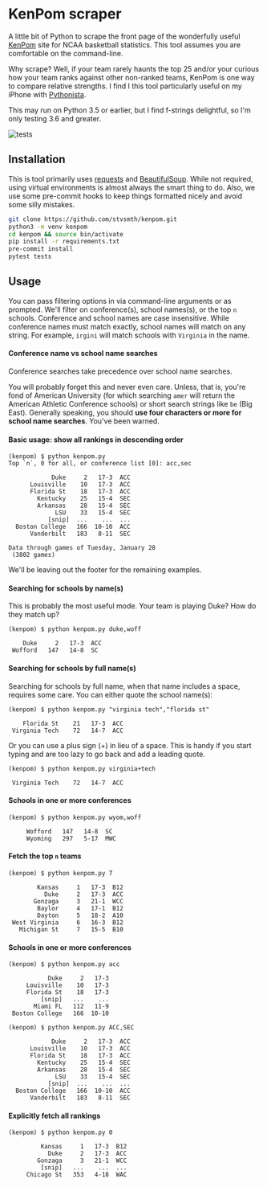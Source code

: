 # KenPom scraper

A little bit of Python to scrape the front page of the wonderfully useful
[KenPom](https://kenpom.com) site for NCAA basketball statistics. This tool assumes
you are comfortable on the command-line.

Why scrape? Well, if your team rarely haunts the top 25 and/or your curious how your
team ranks against other non-ranked teams, KenPom is one way to compare relative
strengths.  I find I this tool particularly useful on my iPhone with
[Pythonista](http://omz-software.com/pythonista/).

This may run on Python 3.5 or earlier, but I find f-strings delightful, so I'm only
testing 3.6 and greater.

![tests](https://github.com/stvsmth/kenpom/workflows/tests/badge.svg)

## Installation

This is tool primarily uses [requests](https://requests.readthedocs.io/en/master/)
and [BeautifulSoup](https://www.crummy.com/software/BeautifulSoup/bs4/doc/). While not
required, using virtual environments is almost always the smart thing to do. Also, we
use some pre-commit hooks to keep things formatted nicely and avoid some silly mistakes.

```bash
git clone https://github.com/stvsmth/kenpom.git
python3 -m venv kenpom
cd kenpom && source bin/activate
pip install -r requirements.txt
pre-commit install
pytest tests
```

## Usage

You can pass filtering options in via command-line arguments or as prompted. We'll
filter on conference(s), school names(s), or the top `n` schools. Conference and
school names are case insensitive. While conference names must match exactly, school
names will match on any string. For example, `irgini` will match schools with `Virginia`
in the name.

#### Conference name vs school name searches
Conference searches take precedence over school name searches.

You will probably forget this and never even care. Unless, that is, you're fond of
American University (for which searching `amer` will return the American Athletic
Conference schools) or short search strings like `be` (Big East). Generally speaking,
you should **use four characters or more for school name searches**. You've been warned.

#### Basic usage: show all rankings in descending order

    (kenpom) $ python kenpom.py
    Top `n`, 0 for all, or conference list [0]: acc,sec

                Duke     2   17-3  ACC
          Louisville    10   17-3  ACC
          Florida St    18   17-3  ACC
            Kentucky    25   15-4  SEC
            Arkansas    28   15-4  SEC
                 LSU    33   15-4  SEC
               [snip]  ...    ...  ...
      Boston College   166  10-10  ACC
          Vanderbilt   183   8-11  SEC

    Data through games of Tuesday, January 28
     (3802 games)

We'll be leaving out the footer for the remaining examples.

#### Searching for schools by name(s)

This is probably the most useful mode. Your team is playing Duke? How do they match up?

    (kenpom) $ python kenpom.py duke,woff

        Duke     2   17-3  ACC
     Wofford   147   14-8  SC

#### Searching for schools by full name(s)

Searching for schools by full name, when that name includes a space, requires some care.
You can either quote the school name(s):

    (kenpom) $ python kenpom.py "virginia tech","florida st"

        Florida St    21   17-3  ACC
     Virginia Tech    72   14-7  ACC

Or you can use a plus sign (+) in lieu of a space. This is handy if you start typing and
are too lazy to go back and add a leading quote.

    (kenpom) $ python kenpom.py virginia+tech

     Virginia Tech    72   14-7  ACC


#### Schools in one or more conferences

    (kenpom) $ python kenpom.py wyom,woff

         Wofford   147   14-8  SC
         Wyoming   297   5-17  MWC

#### Fetch the top `n` teams

    (kenpom) $ python kenpom.py 7

            Kansas     1   17-3  B12
              Duke     2   17-3  ACC
           Gonzaga     3   21-1  WCC
            Baylor     4   17-1  B12
            Dayton     5   18-2  A10
     West Virginia     6   16-3  B12
       Michigan St     7   15-5  B10

#### Schools in one or more conferences
    (kenpom) $ python kenpom.py acc

               Duke     2   17-3
         Louisville    10   17-3
         Florida St    18   17-3
             [snip]   ...    ...
           Miami FL   112   11-9
     Boston College   166  10-10

    (kenpom) $ python kenpom.py ACC,SEC

                Duke     2   17-3  ACC
          Louisville    10   17-3  ACC
          Florida St    18   17-3  ACC
            Kentucky    25   15-4  SEC
            Arkansas    28   15-4  SEC
                 LSU    33   15-4  SEC
               [snip]  ...    ...  ...
      Boston College   166  10-10  ACC
          Vanderbilt   183   8-11  SEC

#### Explicitly fetch all rankings

    (kenpom) $ python kenpom.py 0

             Kansas     1   17-3  B12
               Duke     2   17-3  ACC
            Gonzaga     3   21-1  WCC
             [snip]   ...    ...  ...
         Chicago St   353   4-18  WAC

